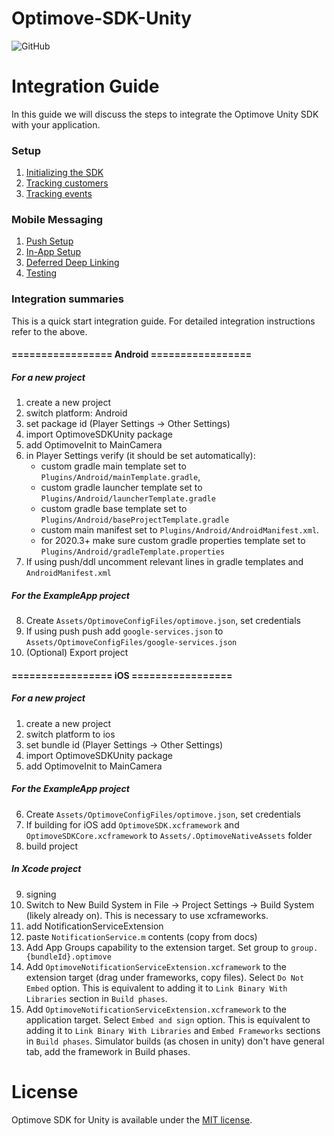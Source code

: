 # Optimove-SDK-Unity
![GitHub](https://img.shields.io/github/license/optimove-tech/Optimove-SDK-Unity?style=flat-square)

# Integration Guide

In this guide we will discuss the steps to integrate the Optimove Unity SDK with your application.

### Setup

1. [Initializing the SDK](https://github.com/optimove-tech/Optimove-SDK-Unity/wiki/Initializing-the-sdk)
2. [Tracking customers](https://github.com/optimove-tech/Optimove-SDK-Unity/wiki/Tracking-customers)
3. [Tracking events](https://github.com/optimove-tech/Optimove-SDK-Unity/wiki/Tracking-events)

### Mobile Messaging

1. [Push Setup](https://github.com/optimove-tech/Optimove-SDK-Unity/wiki/push-setup)
2. [In-App Setup](https://github.com/optimove-tech/Optimove-SDK-Unity/wiki/in-app)
3. [Deferred Deep Linking](https://github.com/optimove-tech/Optimove-SDK-Unity/wiki/deferred-deep-linking)
4. [Testing](https://github.com/optimove-tech/Optimove-SDK-Unity/wiki/testing-troubleshooting)

### Integration summaries

This is a quick start integration guide. For detailed integration instructions refer to the above.

#### ================= Android =================

##### For a new project

1. create a new project
2. switch platform: Android
3. set package id (Player Settings -> Other Settings)
4. import OptimoveSDKUnity package
5. add OptimoveInit to MainCamera
6. in Player Settings verify (it should be set automatically):
    - custom gradle main template set to `Plugins/Android/mainTemplate.gradle`,
    - custom gradle launcher template set to `Plugins/Android/launcherTemplate.gradle`
    - custom gradle base template set to `Plugins/Android/baseProjectTemplate.gradle`
    - custom main manifest set to `Plugins/Android/AndroidManifest.xml`.
    - for 2020.3+ make sure custom gradle properties template set to `Plugins/Android/gradleTemplate.properties`
7. If using push/ddl uncomment relevant lines in gradle templates and `AndroidManifest.xml`

##### For the ExampleApp project

8. Create `Assets/OptimoveConfigFiles/optimove.json`, set credentials
9. If using push push add `google-services.json` to `Assets/OptimoveConfigFiles/google-services.json`
10. (Optional) Export project


#### ================= iOS =================

##### For a new project

1. create a new project
2. switch platform to ios
3. set bundle id (Player Settings -> Other Settings)
4. import OptimoveSDKUnity package
5. add OptimoveInit to MainCamera

##### For the ExampleApp project

6. Create `Assets/OptimoveConfigFiles/optimove.json`, set credentials
7. If building for iOS add `OptimoveSDK.xcframework` and `OptimoveSDKCore.xcframework` to `Assets/.OptimoveNativeAssets` folder
8. build project

##### In Xcode project

9. signing
10. Switch to New Build System in File -> Project Settings -> Build System (likely already on). This is necessary to use xcframeworks.
11. add NotificationServiceExtension
12. paste `NotificationService.m` contents (copy from docs)
13. Add App Groups capability to the extension target. Set group to `group.{bundleId}.optimove`
14. Add `OptimoveNotificationServiceExtension.xcframework` to the extension target (drag under frameworks, copy files). Select `Do Not Embed` option. This is equivalent to adding it to `Link Binary With Libraries` section in `Build phases`.
15. Add `OptimoveNotificationServiceExtension.xcframework` to the application target. Select `Embed and sign` option. This is equivalent to adding it to `Link Binary With Libraries` and `Embed Frameworks` sections in `Build phases`. Simulator builds (as chosen in unity) don't have general tab, add the framework in Build phases.

# License

Optimove SDK for Unity is available under the [MIT license](LICENSE.md).